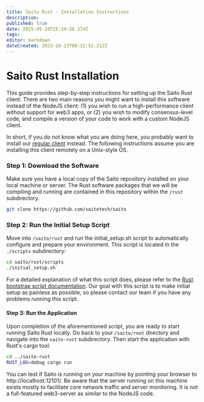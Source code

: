 ```yaml
---
title: Saito Rust - Installation Instructions
description: 
published: true
date: 2025-05-19T15:24:26.274Z
tags: 
editor: markdown
dateCreated: 2023-10-13T08:32:52.212Z
---
```


# Saito Rust Installation

This guide provides step-by-step instructions for setting up the Saito Rust client. There are two main reasons you might want to install this software instead of the NodeJS client: (1) you wish to run a high-performance client without support for web3 apps, or (2) you wish to modify consensus-level code, and compile a version of your code to work with a custom NodeJS client.

In short, if you do not know what you are doing here, you probably want to install our [regular client](/install) instead. The following instructions assume you are installing this client remotely on a Unix-style OS.

### Step 1: Download the Software

Make sure you have a local copy of the Saito repository installed on your local machine or server. The Rust software packages that we will be compiling and running are contained in this repository within the ```/rust``` subdirectory.

````bash
git clone https://github.com/saitotech/saito
````

### Step 2: Run the Initial Setup Script

Move into ````/saito/rust```` and run the initial_setup.sh script to automatically configure and prepare your environment. This script is located in the ```./scripts``` subdirectory:

```bash
cd saito/rust/scripts
./initial_setup.sh
````

For a detailed explanation of what this script does, please refer to the [Rust bootstrap script documentation](./rust/rust-bootstrap-script). Our goal with this script is to make initial setup as painless as possible, so please contact our team if you have any problems running this script.

#### Step 3: Run the Application

Upon completion of the aforementioned script, you are ready to start running Saito Rust locally. Go back to your ```/saito/root``` directory and navigate into the ```saito-rust``` subdirectory. Then start the application with Rust's cargo tool:

````bash
cd ../saito-rust
RUST_LOG=debug cargo run
````

You can test if Saito is running on your machine by pointing your browser to http://localhost:12101/. Be aware that the server running on this machine exists mostly to facilitate core network traffic and server monitoring. It is not a full-featured web3-server as similar to the NodeJS code.